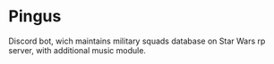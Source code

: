 # Pingus
Discord bot, wich maintains military squads database on Star Wars rp server, with additional music module.
